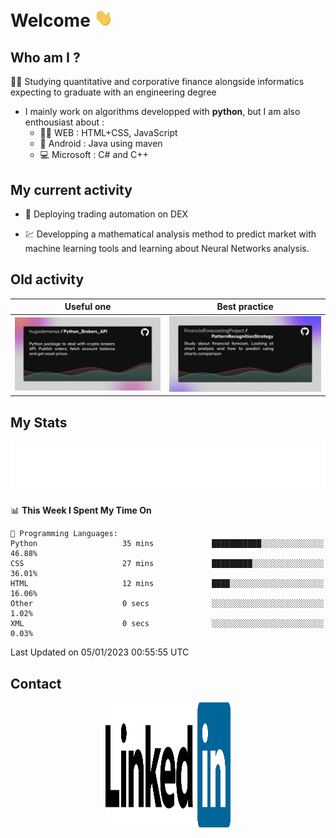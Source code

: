 # Welcome <img src="assets/hello.gif" width="30px"/>


## Who am I ?

:man_student: Studying quantitative and corporative finance alongside informatics expecting to graduate with an engineering degree

*  I mainly work on algorithms developped with **python**, but I am also enthousiast about :
    * :man_technologist: WEB : HTML+CSS, JavaScript
    * :iphone: Android : Java using maven
    * :computer: Microsoft : C# and C++

## My current activity

* :rocket: Deploying trading automation on DEX

* :chart: Developping a mathematical analysis method to predict market with machine learning tools and learning about Neural Networks analysis.

## Old activity

| Useful one | Best practice|
| ------------- | ------------- |
| [![](assets/BrokerAPI.png)](https://github.com/hugodemenez/Python_Brokers_API)  | [![](assets/PatternRecognitionStrategy.png)](https://github.com/FinancialForecastingProject/PatternRecognitionStrategy.git)  |

## My Stats

<p align=center>
<img src="metrics.plugin.wakatime.svg" alt="Metrics">
</p>

<!--START_SECTION:waka-->
📊 **This Week I Spent My Time On** 

```text
💬 Programming Languages: 
Python                   35 mins             ███████████░░░░░░░░░░░░░░   46.88% 
CSS                      27 mins             █████████░░░░░░░░░░░░░░░░   36.01% 
HTML                     12 mins             ████░░░░░░░░░░░░░░░░░░░░░   16.06% 
Other                    0 secs              ░░░░░░░░░░░░░░░░░░░░░░░░░   1.02% 
XML                      0 secs              ░░░░░░░░░░░░░░░░░░░░░░░░░   0.03%

```


 Last Updated on 05/01/2023 00:55:55 UTC
<!--END_SECTION:waka-->

## Contact

<p align=center >
<a href="https://www.linkedin.com/in/hugo-demenez/"><img src="assets/linkedin.svg" alt="Linkedin_hugodemenez" height="200px" width="200px"/></a>
</p>
